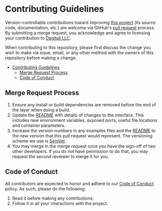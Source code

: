# Contributing Guidelines

Version-controllable contributions toward improving [this project][README] (its source code,
documentation, etc.) are welcome via GitHub's [pull request] process.  By submitting a merge
request, you acknowledge and agree to licensing your contribution to [Dagitali LLC][owner].

When contributing to this repository, please first discuss the change you wish to make via issue,
email, or any other method with the owners of this repository before making a change.

- [Contributing Guidelines](#contributing-guidelines)
  - [Merge Request Process](#merge-request-process)
  - [Code of Conduct](#code-of-conduct)

## Merge Request Process

1. Ensure any install or build dependencies are removed before the end of the layer when doing a
   build.
2. Update the [README] with details of changes to the interface.  This includes new environment
   variables, exposed ports, useful file locations and container parameters.
3. Increase the version numbers in any examples files and the [README] to the new version that this
   pull request would represent.  The versioning scheme we use is [SemVer].
4. You may merge in the merge request once you have the sign-off of two other developers.  If you do
   not have permission to do that, you may request the second reviewer to merge it for you.

## Code of Conduct

All contributors are expected to honor and adhere to our [Code of Conduct] policy.  As such, please
do the following:

1. Read it before making any contributions;
2. Follow it in all your interactions with the project.

[Code of Conduct]: CODE_OF_CONDUCT.md
[owner]: https://dagitali.com
[pull request]: https://github.com/Dagitali/Models/pulls
[README]: README.md
[SemVer]: http://semver.org
